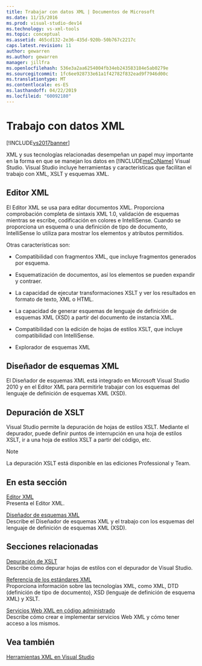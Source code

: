 ```yaml
---
title: Trabajar con datos XML | Documentos de Microsoft
ms.date: 11/15/2016
ms.prod: visual-studio-dev14
ms.technology: vs-xml-tools
ms.topic: conceptual
ms.assetid: 465cd132-2e36-435d-920b-50b767c2217c
caps.latest.revision: 11
author: gewarren
ms.author: gewarren
manager: jillfra
ms.openlocfilehash: 536e3a2aa6254004fb34eb243583184e5ab0279e
ms.sourcegitcommit: 1fc6ee928733e61a1f42782f832ead9f7946d00c
ms.translationtype: MT
ms.contentlocale: es-ES
ms.lasthandoff: 04/22/2019
ms.locfileid: "60092180"
---
```

# <a name="working-with-xml-data"></a>Trabajo con datos XML
[!INCLUDE[vs2017banner](../includes/vs2017banner.md)]

XML y sus tecnologías relacionadas desempeñan un papel muy importante en la forma en que se manejan los datos en [!INCLUDE[msCoName](../includes/msconame-md.md)] Visual Studio. Visual Studio incluye herramientas y características que facilitan el trabajo con XML, XSLT y esquemas XML.  
  
## <a name="xml-editor"></a>Editor XML  
 El Editor XML se usa para editar documentos XML. Proporciona comprobación completa de sintaxis XML 1.0, validación de esquemas mientras se escribe, codificación en colores e IntelliSense. Cuando se proporciona un esquema o una definición de tipo de documento, IntelliSense lo utiliza para mostrar los elementos y atributos permitidos.  
  
 Otras características son:  
  
- Compatibilidad con fragmentos XML, que incluye fragmentos generados por esquema.  
  
- Esquematización de documentos, así los elementos se pueden expandir y contraer.  
  
- La capacidad de ejecutar transformaciones XSLT y ver los resultados en formato de texto, XML o HTML.  
  
- La capacidad de generar esquemas de lenguaje de definición de esquemas XML (XSD) a partir del documento de instancia XML.  
  
- Compatibilidad con la edición de hojas de estilos XSLT, que incluye compatibilidad con IntelliSense.  
  
- Explorador de esquemas XML  
  
## <a name="xml-schema-designer"></a>Diseñador de esquemas XML  
 El Diseñador de esquemas XML está integrado en Microsoft Visual Studio 2010 y en el Editor XML para permitirle trabajar con los esquemas del lenguaje de definición de esquemas XML (XSD).  
  
## <a name="xslt-debugging"></a>Depuración de XSLT  
 Visual Studio permite la depuración de hojas de estilos XSLT. Mediante el depurador, puede definir puntos de interrupción en una hoja de estilos XSLT, ir a una hoja de estilos XSLT a partir del código, etc.  
  
> [!NOTE]
>  La depuración XSLT está disponible en las ediciones Professional y Team.  
  
## <a name="in-this-section"></a>En esta sección  
 [Editor XML](../xml-tools/xml-editor.md)  
 Presenta el Editor XML.  
  
 [Diseñador de esquemas XML](../xml-tools/xml-schema-designer.md)  
 Describe el Diseñador de esquemas XML y el trabajo con los esquemas del lenguaje de definición de esquemas XML (XSD).  
  
## <a name="related-sections"></a>Secciones relacionadas  
 [Depuración de XSLT](../xml-tools/debugging-xslt.md)  
 Describe cómo depurar hojas de estilos con el depurador de Visual Studio.  
  
 [Referencia de los estándares XML](http://msdn.microsoft.com/79c78508-c9d0-423a-a00f-672e855de401)  
 Proporciona información sobre las tecnologías XML, como XML, DTD (definición de tipo de documento), XSD (lenguaje de definición de esquema XML) y XSLT.
  
 [Servicios Web XML en código administrado](http://msdn.microsoft.com/c9a7dc25-3e68-4723-bfb7-de4320830196)  
 Describe cómo crear e implementar servicios Web XML y cómo tener acceso a los mismos.  
  
## <a name="see-also"></a>Vea también  
 [Herramientas XML en Visual Studio](../xml-tools/xml-tools-in-visual-studio.md)
